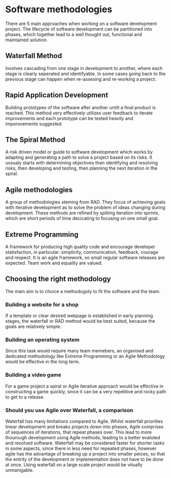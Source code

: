 # Software methodologies
There are 5 main approaches when working on a software development project. The lifecycle of software development can be partitioned into phases, which together lead to a well thought out, functional and maintained solution.

## Waterfall Method
Involves cascading from one stage in development to another, where each stage is clearly seperated and identifyable. In some cases going back to the previous stage can happen when re-assesing and re-working a project.

## Rapid Application Development
Building prototypes of the software after another untill a final product is reached. This method very effectively utilizes user feedback to iterate improvements and each prototype can be tested heavily and imporovements suggested.

## The Spiral Method
A risk driven model or guide to software development which works by adapting and generating a path to solve a project based on its risks. It ussualy starts with determining objectives then identifying and resolving risks, then developing and testing, then planning the next iteration in the spiral.

## Agile methodologies
A group of methodologies steming from RAD. They focus of achieving goals with iterative development as to solve the problem of ideas changing during development. These methods are refined by spliting iteration into sprints, which are short periods of time decicating to focusing on one small goal.

## Extreme Programming
A framework for producing high quality code and encourage developer statisfaction, in particular: simplicity, communication, feedback, courage and respect. It is an agile framework, so small regular software releases are expected. Team work and equality are valued.

## Choosing the right methodology 
The main aim is to choice a methodogoly to fit the software and the team.

### Building a website for a shop
If a template or clear desired webpage is established in early planning stages, the waterfall or RAD method would be best suited, because the goals are relatively simple.

### Building an operating system
Since this task would require many team memebers, an organised and dedicated methodology like Extreme Programming or an Agile Methodology would be effective in the long term.

### Building a video game
For a game project a spiral or Agile iterative approach would be effective in constructing a game quickly, since it can be a very repetitive and rocky path to get to a release.

### Should you use Agile over Waterfall, a comparison
Waterfall has many limitations compared to Agile. Whilst waterfall priorities linear development and breaks projects down into phases, Agile comprises of sequences of iterations, that repeat phases over. This lead to more thourough development using Agile methods, leading to a better evaluted and resolved software. Waterfall may be considered faster for shorter tasks in some aspects, since there in less need for repeated phases, however agile has the advantage of breaking up a project into smaller peices, so that the entrity of the development or implementation does not have to be done at once. Using waterfall on a large scale project would be vitually unmanigable.
